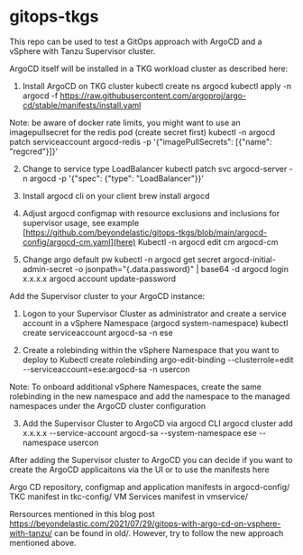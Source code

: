 # gitops-tkgs

This repo can be used to test a GitOps approach with ArgoCD and a vSphere with Tanzu Supervisor cluster. 

ArgoCD itself will be installed in a TKG workload cluster as described here:

1. Install ArgoCD on TKG cluster
kubectl create ns argocd
kubectl apply -n argocd -f https://raw.githubusercontent.com/argoproj/argo-cd/stable/manifests/install.yaml

Note: be aware of docker rate limits, you might want to use an imagepullsecret for the redis pod (create secret first)
kubectl -n argocd patch serviceaccount argocd-redis -p '{"imagePullSecrets": [{"name": "regcred"}]}’

2. Change to service type LoadBalancer
kubectl patch svc argocd-server -n argocd -p '{"spec": {"type": "LoadBalancer"}}'

3. Install argocd cli on your client
brew install argocd

4. Adjust argocd configmap with resource exclusions and inclusions for supervisor usage, see example [https://github.com/beyondelastic/gitops-tkgs/blob/main/argocd-config/argocd-cm.yaml](here)
Kubectl -n argocd edit cm argocd-cm

5. Change argo default pw
kubectl -n argocd get secret argocd-initial-admin-secret -o jsonpath="{.data.password}" | base64 -d
argocd login x.x.x.x
argocd account update-password

Add the Supervisor cluster to your ArgoCD instance:

1. Logon to your Supervisor Cluster as administrator and create a service account in a vSphere Namespace (argocd system-namespace)
kubectl create serviceaccount argocd-sa -n ese

2. Create a rolebinding within the vSphere Namespace that you want to deploy to
Kubectl create rolebinding argo-edit-binding --clusterrole=edit --serviceaccount=ese:argocd-sa -n usercon

Note: To onboard additional vSphere Namespaces, create the same rolebinding in the new namespace and add the namespace to the managed namespaces under the ArgoCD cluster configuration

3. Add the Supervisor Cluster to ArgoCD via argocd CLI
argocd cluster add x.x.x.x --service-account argocd-sa --system-namespace ese --namespace usercon

After adding the Supervisor cluster to ArgoCD you can decide if you want to create the ArgoCD applicaitons via the UI or to use the manifests here

Argo CD repository, configmap and application manifests in argocd-config/
TKC manifest in tkc-config/
VM Services manifest in vmservice/

Rersources mentioned in this blog post https://beyondelastic.com/2021/07/29/gitops-with-argo-cd-on-vsphere-with-tanzu/ can be found in old/. However, try to follow the new approach mentioned above. 
